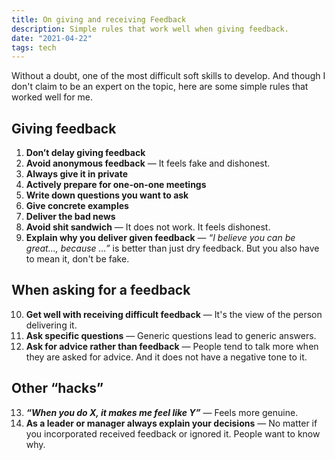 ```yaml
---
title: On giving and receiving Feedback
description: Simple rules that work well when giving feedback.
date: "2021-04-22"
tags: tech
---
```


Without a doubt, one of the most difficult soft skills to develop. And though I don't claim to be an expert on the topic, here are some simple rules that worked well for me.

## Giving feedback

1. **Don’t delay giving feedback**
2. **Avoid anonymous feedback** — It feels fake and dishonest.
3. **Always give it in private**
4. **Actively prepare for one-on-one meetings**
5. **Write down questions you want to ask**
6. **Give concrete examples**
7. **Deliver the bad news**
8. **Avoid shit sandwich** — It does not work. It feels dishonest.
9. **Explain why you deliver given feedback** — _“I believe you can be great…, because …”_ is better than just dry feedback. But you also have to mean it, don't be fake.

## When asking for a feedback

10. **Get well with receiving difficult feedback** — It's the view of the person delivering it.
11. **Ask specific questions** — Generic questions lead to generic answers.
12. **Ask for advice rather than feedback** — People tend to talk more when they are asked for advice. And it does not have a negative tone to it.

## Other “hacks”

13. **_“When you do X, it makes me feel like Y”_** — Feels more genuine.
14. **As a leader or manager always explain your decisions** — No matter if you incorporated received feedback or ignored it. People want to know why.
